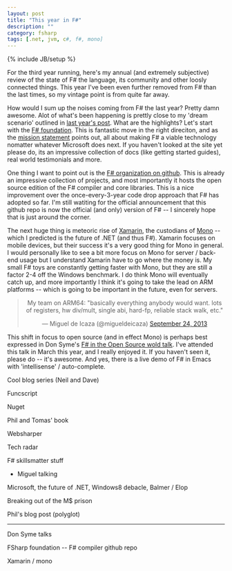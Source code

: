 ```yaml
---
layout: post
title: "This year in F#"
description: ""
category: fsharp
tags: [.net, jvm, c#, f#, mono]
---
```

{% include JB/setup %}

For the third year running, here's my annual (and extremely subjective) review of the state of F# the language, its community and other loosly connected things. This year I've been even further removed from F# than the last times, so my vintage point is from quite far away.

How would I sum up the noises coming from F# the last year? Pretty damn awesome. Alot of what's been happening is prettly close to my 'dream scenario' outlined in [last year's post](http://martintrojer.github.io/fsharp/2012/10/24/the-future-of-net-lies-in-mono-the-future-of-f-lies-in-monodevelop/). What are the highlights? Let's start with the [F# foundation](http://fsharp.org/). This is fantastic move in the right direciton, and as the [mission statement](http://fsharp.org/foundation.html) points out, all about making F# a viable technology nomatter whatever Microsoft does next. If you haven't looked at the site yet please do, its an impressive collection of docs (like getting started guides), real world testimonials and more.

One thing I want to point out is the [F# organization on github](https://github.com/fsharp/). This is already an impressive collection of projects, and most importantly it hosts the open source edition of the F# compiler and core libraries. This is a nice improvement over the once-every-3-year code drop approach that F# has adopted so far. I'm still watiting for the official announcement that this github repo is now the official (and only) version of F# -- I sincerely hope that is just around the corner.

The next huge thing is meteoric rise of [Xamarin](http://xamarin.com/), the custodians of [Mono](http://www.mono-project.com/Main_Page) -- which I predicted is the future of .NET (and thus F#). Xamarin focuses on mobile devices, but their success it's a very good thing for Mono in general. I would personally like to see a bit more focus on Mono for server / back-end usage but I understand Xamarin have to go where the money is. My small F# toys are constantly getting faster with Mono, but they are still a factor 2-4 off the Windows benchmark. I do think Mono will eventually catch up, and more importantly I think it's going to take the lead on ARM platforms -- which is going to be important in the future, even for servers.

<blockquote align="center" class="twitter-tweet"><p>My team on ARM64: &quot;basically everything anybody would want. lots of registers, hw div/mult, single abi, hard-fp, reliable stack walk, etc.&quot;</p>&mdash; Miguel de Icaza (@migueldeicaza) <a href="https://twitter.com/migueldeicaza/statuses/382307711213260801">September 24, 2013</a></blockquote>
<script src="//platform.twitter.com/widgets.js" charset="utf-8"> </script>

This shift in focus to open source (and in effect Mono) is perhaps best expressed in Don Syme's [F# in the Open Source wold talk](http://skillsmatter.com/podcast/scala/keynote-4011). I've attended this talk in March this year, and I really enjoyed it. If you haven't seen it, please do -- it's awesome. And yes, there is a live demo of F# in Emacs with 'intellisense' / auto-complete.

Cool blog series (Neil and Dave)

Funcscript

Nuget

Phil and Tomas' book

Websharper

Tech radar

F# skillsmatter stuff
- Miguel talking

Microsoft, the future of .NET, Windows8 debacle, Balmer / Elop

Breaking out of the M$ prison

Phil's blog post (polyglot)

-----------------------------------------

Don Syme talks

FSharp foundation
-- F# compiler github repo

Xamarin / mono

